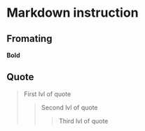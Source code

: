 # Markdown instruction

## Fromating

**Bold**

## Quote

> First lvl of quote
>> Second lvl of quote
>>> Third lvl of quote


